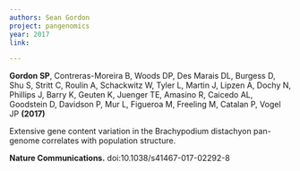 ```yaml
---
authors: Sean Gordon
project: pangenomics
year: 2017
link: 

---
```


**Gordon SP**, Contreras-Moreira B, Woods DP, Des Marais DL, Burgess D, Shu S, Stritt C, Roulin A, Schackwitz W, Tyler L, Martin J, Lipzen A, Dochy N, Phillips J, Barry K, Geuten K, Juenger TE, Amasino R, Caicedo AL, Goodstein D, Davidson P, Mur L, Figueroa M, Freeling M, Catalan P, Vogel JP **(2017)** 

Extensive gene content variation in the Brachypodium distachyon pan-genome correlates with population structure. 

**Nature Communications.** doi:10.1038/s41467-017-02292-8

